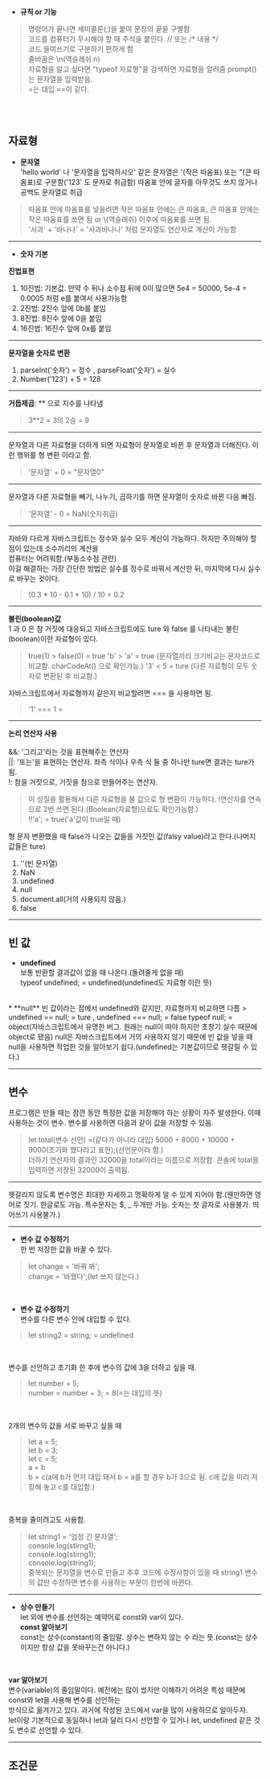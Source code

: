 * **규칙 or 기능**
> 명령어가 끝나면 세미콜론(;)을 붙여 문장의 끝을 구별함   
> 코드를 컴퓨터가 무시해야 할 때 주석을 붙인다. // 또는  /* 내용 */    
> 코드 들여쓰기로 구분하기 편하게 함    
> 줄바꿈은 \n(역슬레쉬 n)    
> 자료형을 알고 싶다면 "typeof 자료형"을 검색하면 자료형을 알려줌 
> prompt()는 문자열을 입력받음.    
> =는 대입 ==이 같다.
<br>
<br>

## 자료형
* **문자열**   
'hello world' 나 '문자열을 입력하시오' 같은 문자열은 '(작은 따옴표) 또는 "(큰 따옴표)로 구분함('123' 도 문자로 취급함)
따옴표 안에 글자를 아무것도 쓰지 않거나 공백도 문자열로 취급
> 따옴표 안에 따옴표를 넣을려면 작은 따옴표 안에는 큰 따옴표, 큰 따옴표 안에는 작은 따옴표를 쓰면 됨
> or \\(역슬래쉬) 이후에 따옴표를 쓰면 됨.   
> '사과' + '바나나' = '사과바나나' 처럼 문자열도 연산자로 계산이 가능함
<hr>

* **숫자 기본**    
 
**진법표현**
1. 10진법: 기본값. 만약 수 뒤나 소수점 뒤에 0이 많으면 5e4 = 50000, 5e-4 = 0.0005 처럼 e를 붙여서 사용가능함
2. 2진법: 2진수 앞에 0b를 붙임
3. 8진법: 8진수 앞에 0을 붙임
4. 16진법: 16진수 앞에 0x를 붙임
***
**문자열을 숫자로 변환**   
1. parseInt('숫자') = 정수 , parseFloat('숫자') = 실수
2. Number('123') + 5 = 128   
<hr>

**거듭제곱**: ** 으로 지수를 나타냄
> 3**2 = 3의 2승 = 9
<hr>

문자열과 다른 자료형을 더하게 되면 자료형이 문자열로 바뀐 후 문자열과 더해진다. 이런 행위를 형 변환 이라고 함.   
> '문자열' + 0 = "문자열0"
<hr>

문자열과 다른 자료형을 빼기, 나누기, 곱하기를 하면 문자열이 숫자로 바뀐 다음 빠짐.
> '문자열' - 0 = NaN(숫자취급)
<hr>

자바와 다르게 자바스크립트는 정수와 실수 모두 계산이 가능하다. 하지만 주의해야 할 점이 있는데 소수끼리의 계산을   
컴퓨터는 어려워함.(부동소수점 관련)   
이걸 해결하는 가장 간단한 방법은 실수를 정수로 바꿔서 계산한 뒤, 마지막에 다시 실수로 바꾸는 것이다.
> (0.3 * 10 - 0.1 * 10) / 10  = 0.2
<hr>

**불린(boolean)값**   
1 과 0 은 참 거짓에 대응되고 자바스크립트에도 ture 와 false 를 나타내는 불린(boolean)이란 자료형이 있다.   
> true(1) > false(0) = true
> 'b' > 'a' = true (문자열끼리 크기비교는 문자코드로 비교함. charCodeAt() 으로 확인가능.)
> '3' < 5 = ture (다른 자료형이 모두 숫자로 변환된 후 비교함.)   

자바스크립트에서 자료형까지 같은지 비교할려면 === 을 사용하면 됨.
> '1' === 1 = 
<hr>

**논리 연산자 사용**   
<br>
&&: '그리고'라는 것을 표현해주는 연산자   
||: '또는'을 표현하는 연산자. 좌측 식이나 우측 식 둘 중 하나만 ture면 결과는 ture가 됨.   
!: 참을 거짓으로, 거짓을 참으로 만들어주는 연산자.   
> 이 성질을 활용해서 다른 자료형을 불 값으로 형 변환이 가능하다. !연산자를 연속으로 2번 쓰면 된다.(Boolean(자료형)으로도 확인가능함.)   
> !!'a'; = true('a'값이 true일 때)     

형 문자 변환했을 때 false가 나오는 값들을 거짓인 값(falsy value)라고 한다.(나머지 값들은 ture)   
1. ''(빈 문자열)   
2. NaN   
3. undefined   
4. null   
5. document.all(거의 사용되지 않음.)   
6. false   
<hr>

## 빈 값   
* **undefined**   
보통 반환할 결과값이 없을 때 나온다.(돌려줄게 없을 때)   
typeof undefined; = undefined(undefined도 자료형 이란 뜻)   
<br>
* **null**   
빈 값이라는 점에서 undefined와 같지만, 자료형까지 비교하면 다름   
> undefined == null; = ture , undefined === null; = false   
typeof null; = object(자바스크립트에서 유명한 버그. 원래는 null이 떠야 하지만 초창기 실수 때문에 object로 됐음)   
null은 자바스크립트에서 거의 사용하지 않기 때문에 빈 값을 넣을 때 null을 사용하면 작업한 것을 알아보기 쉽다.(undefined는 기본값이므로 헷갈릴 수 있다.)    
<hr>

## 변수
프로그램은 만들 때는 잠깐 동안 특정한 값을 저장해야 하는 상황이 자주 발생한다. 이때 사용하는 것이 변수. 변수를 사용하면 다음과 같이 값을 저장할 수 있음.   
> let total(변수 선언) =(같다가 아니라 대입) 5000 + 8000 + 10000 + 9000(초기화 했다라고 표현);(선언문이라 함.)   
> 더하기 연산자의 결과인 32000을 total이라는 이름으로 저장함. 콘솔에 total을 입력하면 저장된 32000이 출력됨.   
<hr>

헷갈리지 않도록 변수명은 최대한 자세하고 명확하게 알 수 있게 지어야 함.(웬만하면 영어로 짓기. 한글로도 가능. 특수문자는 $, _ 두개만 가능. 숫자는 첫 글자로 사용불가. 띄어쓰기 사용불가.)   
<hr>

* **변수 값 수정하기**    
한 번 저장한 값을 바꿀 수 있다.
> let change = '바꿔 봐';   
> change = '바꿨다';(let 쓰지 않는다.)   
<br>

* **변수 값 수정하기**     
변수를 다른 변수 안에 대입할 수 있다.   
> let string2 = string; = undefined    
<br>

변수를 선언하고 초기화 한 후에 변수의 값에 3을 더하고 싶을 때.   
> let number = 5;   
> number = number + 3; = 8(=는 대입의 뜻)   
<br>

2개의 변수의 값을 서로 바꾸고 싶을 때    
> let a = 5;   
> let b = 3;   
> let c = 5;   
> a = b   
> b = c(a에 b가 먼저 대입 돼서 b = a를 할 경우 b가 3으로 됨. c에 값을 미리 저장해 놓고 c를 대입함.)   
<br>

중복을 줄이려고도 사용함.   
> let string1 = '엄청 긴 문자열';   
> console.log(stirng1);   
> console.log(stirng1);   
> console.log(string1);   
> 중복되는 문자열을 변수로 만들고 추후 코드에 수정사항이 있을 때 string1 변수의 값만 수정하면 변수를 사용하는 부분이 한번에 바뀐다.   
<hr>

* **상수 만들기**   
let 외에 변수를 선언하는 예약어로 const와 var이 있다.     
**const 알아보기**   
const는 상수(constant)의 줄임말. 상수는 변하지 않는 수 라는 뜻.(const는 상수이지만 항상 값을 못바꾸는건 아니다.)   
<br>

**var 알아보기**   
변수(variable)의 줄임말이다. 예전에는 많이 썼지만 이해하기 어려운 특성 때문에 const와 let을 사용해 변수를 선언하는   
방식으로 옮겨가고 있다. 과거에 작성된 코드에서 var을 많이 사용하므로 알아두자.   
let이랑 기본적으로 동일하나 let과 달리 다시 선언할 수 있거나 let, undefined 같은 것도 변수로 선언할 수 있다.    
<hr>

## 조건문












